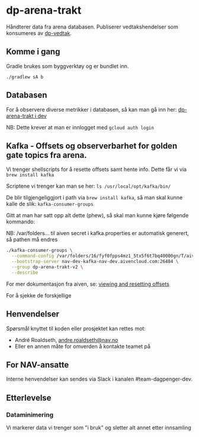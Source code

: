# dp-arena-trakt

Håndterer data fra arena databasen.
Publiserer vedtakshendelser som konsumeres av [dp-vedtak](https://github.com/navikt/dp-vedtak).

## Komme i gang

Gradle brukes som byggverktøy og er bundlet inn.

`./gradlew sA b`

## Databasen

For å observere diverse metrikker i databasen, så kan man gå inn her:
[dp-arena-trakt i dev](https://console.cloud.google.com/sql/instances/dp-arena-trakt/overview?authuser=1&project=teamdagpenger-dev-885f)

NB: Dette krever at man er innlogget med `gcloud auth login`

## Kafka - Offsets og observerbarhet for golden gate topics fra arena.


Vi trenger shellscripts for å resette offsets samt hente info. Dette får vi via `brew install kafka`

Scriptene vi trenger kan man se her: `ls /usr/local/opt/kafka/bin/`

De blir tilgjengeliggjort i path via `brew install kafka`, så man skal kunne kalle de slik: `kafka-consumer-groups`

Gitt at man har satt opp alt dette (phew), så skal man kunne kjøre følgende kommando:

NB: /var/folders... til aiven secret i kafka.properties er automatisk generert, så pathen må endres

```sh
./kafka-consumer-groups \
  --command-config /var/folders/16/fyf0fpps4mz1_5tx5f6t7bq40000gn/T/aiven-secret-2896025567/kafka.properties \
  --bootstrap-server nav-dev-kafka-nav-dev.aivencloud.com:26484 \
  --group dp-arena-trakt-v2 \
  --describe
```


For mer dokumentasjon fra aiven, se: [viewing and resetting offsets](https://developer.aiven.io/docs/products/kafka/howto/viewing-resetting-offset.html)

For å sjekke de forskjellige 

## Henvendelser

Spørsmål knyttet til koden eller prosjektet kan rettes mot:

* André Roaldseth, andre.roaldseth@nav.no
* Eller en annen måte for omverden å kontakte teamet på

## For NAV-ansatte

Interne henvendelser kan sendes via Slack i kanalen #team-dagpenger-dev.

## Etterlevelse
### Dataminimering
Vi markerer data vi trenger som "i bruk" og sletter alt annet etter innsamling

